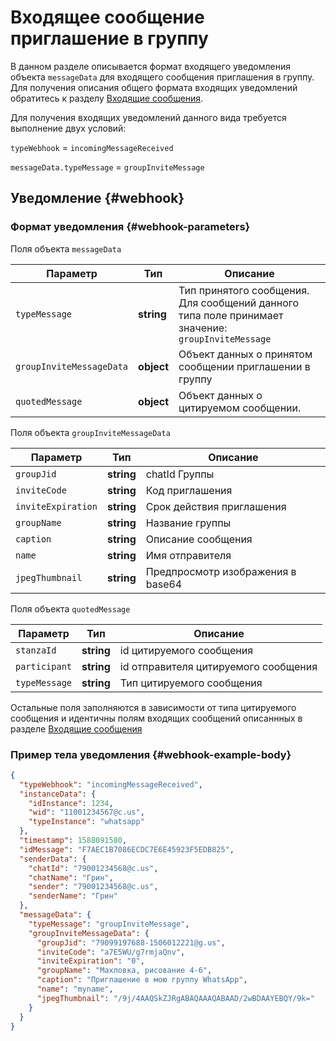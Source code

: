 # Входящее сообщение приглашение в группу

В данном разделе описывается формат входящего уведомления объекта `messageData` для входящего сообщения приглашения в группу. Для получения описания общего формата входящих уведомлений обратитесь к разделу [Входящие сообщения](Webhook-IncomingMessageReceived.md).

Для получения входящих уведомлений данного вида требуется выполнение двух условий:

`typeWebhook` = `incomingMessageReceived`

`messageData.typeMessage` = `groupInviteMessage`

## Уведомление {#webhook}

### Формат уведомления {#webhook-parameters}

Поля объекта `messageData`

| Параметр          | Тип        | Описание                                                                                                                                       |
| ----------------- | ---------- | ---------------------------------------------------------------------------------------------------------------------------------------------- |
| `typeMessage`     | **string** | Тип принятого сообщения. Для сообщений данного типа поле принимает значение: `groupInviteMessage`|
|`groupInviteMessageData` | **object** | Объект данных о принятом сообщении приглашении в группу |                                                                                                            |
| `quotedMessage`   | **object** | Объект данных о цитируемом сообщении. |

Поля объекта `groupInviteMessageData`

Параметр | Тип | Описание
----- | ----- | -----
`groupJid` | **string** | chatId Группы
`inviteCode` | **string** | Код приглашения
`inviteExpiration` | **string** | Срок действия приглашения
`groupName` | **string** | Название группы
`caption` | **string** | Описание сообщения
`name` | **string** | Имя отправителя
`jpegThumbnail` | **string** |  Предпросмотр изображения в base64


Поля объекта `quotedMessage`

| Параметр      | Тип        | Описание            |
| ------------- | ---------- | ------------------- |
| `stanzaId` | **string** | id цитируемого сообщения |
| `participant` | **string** | id отправителя цитируемого сообщения |
| `typeMessage` | **string** | Тип цитируемого сообщения |

Остальные поля заполняются в зависимости от типа цитируемого сообщения и идентичны полям входящих сообщений описаннных в разделе [Входящие сообщения](Webhook-IncomingMessageReceived.md)

### Пример тела уведомления {#webhook-example-body}

```json
{
  "typeWebhook": "incomingMessageReceived",
  "instanceData": {
    "idInstance": 1234,
    "wid": "11001234567@c.us",
    "typeInstance": "whatsapp"
  },
  "timestamp": 1588091580,
  "idMessage": "F7AEC1B7086ECDC7E6E45923F5EDB825",
  "senderData": {
    "chatId": "79001234568@c.us",
    "chatName": "Грин",
    "sender": "79001234568@c.us",
    "senderName": "Грин"
  },
  "messageData": {
    "typeMessage": "groupInviteMessage",
    "groupInviteMessageData": {
      "groupJid": "79099197688-1506012221@g.us",
      "inviteCode": "a7E5WU/g7rmjaQnv",
      "inviteExpiration": "0",
      "groupName": "Махловка, рисование 4-6",
      "caption": "Приглашение в мою группу WhatsApp",
      "name": "myname",
      "jpegThumbnail": "/9j/4AAQSkZJRgABAQAAAQABAAD/2wBDAAYEBQY/9k="
    }
  }
}
```
